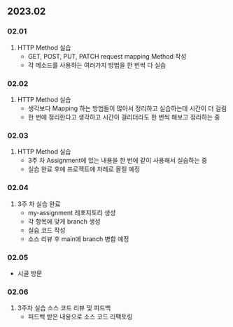 ## 2023.02
### 02.01
1. HTTP Method 실습
    + GET, POST, PUT, PATCH request mapping Method 작성
    + 각 메소드를 사용하는 여러가지 방법을 한 번씩 다 실습
### 02.02
1. HTTP Method 실습
    + 생각보다 Mapping 하는 방법들이 많아서 정리하고 실습하는데 시간이 더 걸림
    + 한 번에 정리한다고 생각하고 시간이 걸리더라도 한 번씩 해보고 정리하는 중
### 02.03
1. HTTP Method 실습
   + 3주 차 Assignment에 있는 내용을 한 번에 같이 사용해서 실습하는 중
   + 실습 완료 후에 프로젝트에 차례로 올릴 예정
### 02.04
1. 3주 차 실습 완료 
   + my-assignment 레포지토리 생성 
   + 각 항목에 맞게 branch 생성 
   + 실습 코드 작성
   + 소스 리뷰 후 main에 branch 병합 예정
### 02.05
- 시골 방문
### 02.06
1. 3주차 실습 소스 코드 리뷰 및 피드백
   + 피드백 받은 내용으로 소스 코드 리팩토링